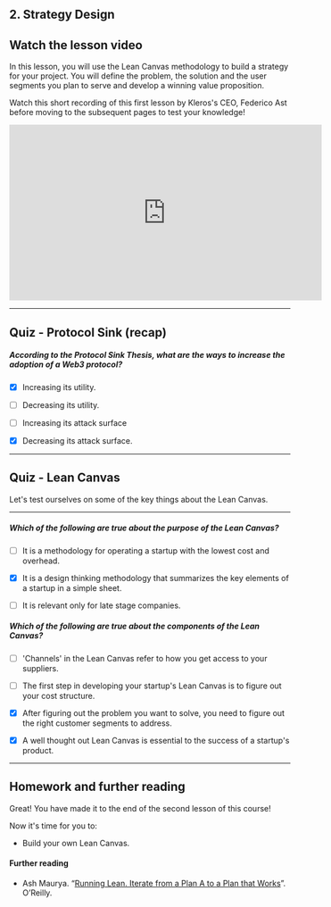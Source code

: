 ## 2. Strategy Design


## Watch the lesson video

In this lesson, you will use the Lean Canvas methodology to build a strategy for your project. You will define the problem, the solution and the user segments you plan to serve and develop a winning value proposition.

Watch this short recording of this first lesson by Kleros's CEO, Federico Ast before moving to the subsequent pages to test your knowledge! 
<div align="center">
<iframe width="560" height="315" src="https://www.youtube.com/embed/JTKB5DjyOOY" title="YouTube video player" frameborder="0" allow="accelerometer; autoplay; clipboard-write; encrypted-media; gyroscope; picture-in-picture" allowfullscreen></iframe>
</div>

    


---
## Quiz - Protocol Sink (recap)





##### According to the Protocol Sink Thesis, what are the ways to increase the adoption of a Web3 protocol?  
     
- [x]  Increasing its utility.
- [ ]  Decreasing its utility.
- [ ]  Increasing its attack surface
- [x]  Decreasing its attack surface.

    


---
## Quiz - Lean Canvas 

Let's test ourselves on some of the key things about the Lean Canvas.
<hr>



##### Which of the following are true about the purpose of the Lean Canvas?  
     
- [ ]  It is a methodology for operating a startup with the lowest cost and overhead.
- [x]  It is a design thinking methodology that summarizes the key elements of a startup in a simple sheet.
- [ ]  It is relevant only for late stage companies.





##### Which of the following are true about the components of the Lean Canvas?  
     
- [ ]  'Channels' in the Lean Canvas refer to how you get access to your suppliers.
- [ ]  The first step in developing your startup's Lean Canvas is to figure out your cost structure.
- [x]  After figuring out the problem you want to solve, you need to figure out the right customer segments to address.
- [x]  A well thought out Lean Canvas is essential to the success of a startup's product.

    


---
## Homework and further reading

Great! You have made it to the end of the second lesson of this course!

Now it's time for you to:
- Build your own Lean Canvas.

#### Further reading
- Ash Maurya. “[Running Lean. Iterate from a Plan A to a Plan that Works](https://leanstack.com/books/runninglean)”. O’Reilly.

    

